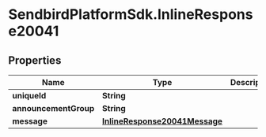 # SendbirdPlatformSdk.InlineResponse20041

## Properties

Name | Type | Description | Notes
------------ | ------------- | ------------- | -------------
**uniqueId** | **String** |  | [optional] 
**announcementGroup** | **String** |  | [optional] 
**message** | [**InlineResponse20041Message**](InlineResponse20041Message.md) |  | [optional] 


